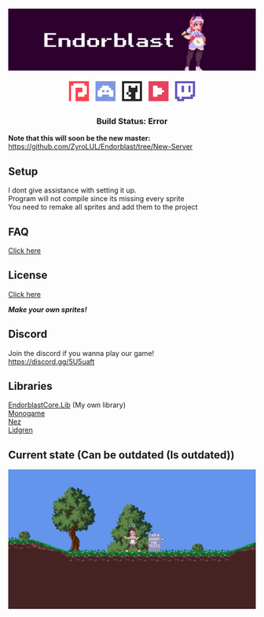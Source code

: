 ![](media/Banner.png)

<div align="center">
    <a href="https://www.patreon.com/zyrolul"><img src="media/social/Patreon.png" width="50" /></a>
    <a href="https://discord.gg/5U5uaft"><img src="media/social/Discord.png" width="50" /></a>
    <a href="https://github.com/zyrolul"><img src="media/social/Github.png" width="50" /></a>
    <a href="https://www.youtube.com/channel/UC3RKUJ8nLjrUvR0fZOwQXBw"><img src="media/social/Youtube.png" width="50"/></a>
    <a href="https://www.twitch.tv/zyrobit"><img src="media/social/Twitch.png" width="50" /></a>
</div>

<h3 align="center"><b>Build Status</b>: Error<br></h3>

<b>Note that this will soon be the new master:<br></b>
https://github.com/ZyroLUL/Endorblast/tree/New-Server

## Setup
I dont give assistance with setting it up.\
Program will not compile since its missing every sprite\
You need to remake all sprites and add them to the project

## FAQ
[Click here](/FAQ.md)

## License
[Click here](/LICENSE)

***Make your own sprites!***

## Discord
Join the discord if you wanna play our game!\
https://discord.gg/5U5uaft

## Libraries
[EndorblastCore.Lib](https://github.com/ZyroLUL/Endorblast) (My own library)\
[Monogame](https://www.monogame.net/)\
[Nez](https://github.com/prime31/Nez)\
[Lidgren](https://github.com/lidgren/lidgren-network-gen3/)

## Current state (Can be outdated (Is outdated))
![](media/Gameplay1.gif)


